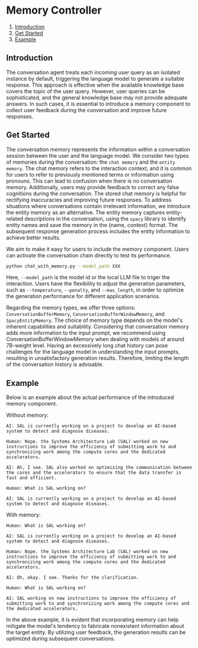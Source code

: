 Memory Controller
======
1. [Introduction](#introduction)
2. [Get Started](#get-started)
3. [Example](#example)

## Introduction

The conversation agent treats each incoming user query as an isolated instance by default, triggering the language model to generate a suitable response. This approach is effective when the available knowledge base covers the topic of the user query. However, user queries can be sophisticated, and the general knowledge base may not provide adequate answers. In such cases, it is essential to introduce a memory component to collect user feedback during the conversation and improve future responses.

## Get Started
The conversation memory represents the information within a conversation session between the user and the language model. We consider two types of memories during the conversation: the `chat memory` and the `entity memory`. The chat memory refers to the interaction context, and it is common for users to refer to previously mentioned terms or information using pronouns. This can lead to confusion when there is no conversation memory. Additionally, users may provide feedback to correct any false cognitions during the conversation. The stored chat memory is helpful for rectifying inaccuracies and improving future responses. To address situations where conversations contain irrelevant information, we introduce the entity memory as an alternative. The entity memory captures entity-related descriptions in the conversation, using the `spacy` library to identify entity names and save the memory in the {name, context} format. The subsequent response generation process includes the entity information to achieve better results.

We aim to make it easy for users to include the memory component. Users can activate the conversation chain directly to test its performance.
```bash
python chat_with_memory.py --model_path XXX
```

Here, `--model_path` is the model id or the local LLM file to triger the interaction. Users have the flexibility to adjust the generation parameters, such as `--temperature`, `--penalty`, and `--max_length`, in order to optimize the generation performance for different application scenarios.

Regarding the memory types, we offer three options: `ConversationBufferMemory`, `ConversationBufferWindowMemory`, and `SpacyEntityMemory`. The choice of memory type depends on the model's inherent capabilities and suitability. Considering that conversation memory adds more information to the input prompt, we recommend using ConversationBufferWindowMemory when dealing with models of around 7B-weight level. Having an excessively long chat history can pose challenges for the language model in understanding the input prompts, resulting in unsatisfactory generation results. Therefore, limiting the length of the conversation history is advisable.

## Example
Below is an example about the actual performance of the introduced memory component.

Without memory:
```
AI: SAL is currently working on a project to develop an AI-based system to detect and diagnose diseases.​

Human: Nope. the Systems Architecture Lab (SAL) worked on new instructions to improve the efficiency of submitting work to and synchronizing work among the compute cores and the dedicated accelerators.​

AI: Ah, I see. SAL also worked on optimizing the communication between the cores and the accelerators to ensure that the data transfer is fast and efficient.​

Human: What is SAL working on?​

AI: SAL is currently working on a project to develop an AI-based system to detect and diagnose diseases.
```

With memory:
```
Human: What is SAL working on?​

AI: SAL is currently working on a project to develop an AI-based system to detect and diagnose diseases.​

Human: Nope. the Systems Architecture Lab (SAL) worked on new instructions to improve the efficiency of submitting work to and synchronizing work among the compute cores and the dedicated accelerators.​

AI: Oh, okay. I see. Thanks for the clarification.​

Human: What is SAL working on?​

AI: SAL working on new instructions to improve the efficiency of submitting work to and synchronizing work among the compute cores and the dedicated accelerators.
```

In the above example, it is evident that incorporating memory can help mitigate the model's tendency to fabricate nonexistent information about the target entity. By utilizing user feedback, the generation results can be optimized during subsequent conversations.

